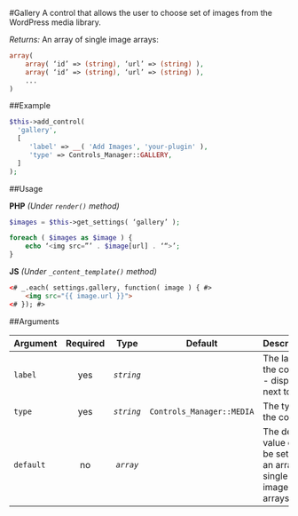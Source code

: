 #Gallery
A control that allows the user to choose set of images from the WordPress media library. 

*Returns:* An array of single image arrays:
```php
array(
    array( ‘id’ => (string), ‘url’ => (string) ),
    array( ‘id’ => (string), ‘url’ => (string) ),
    ...
)
```

##Example

```php
$this->add_control(
  'gallery',
  [
     'label' => __( 'Add Images', 'your-plugin' ),
     'type' => Controls_Manager::GALLERY,
  ]
);
```

##Usage

**PHP** *(Under `render()` method)*
```php
$images = $this->get_settings( ‘gallery’ );

foreach ( $images as $image ) {
    echo ‘<img src=”’ . $image[url] . ‘“>’;
}
```

**JS** *(Under `_content_template()` method)*
```html
<# _.each( settings.gallery, function( image ) { #>
    <img src="{{ image.url }}">
<# }); #>
```

##Arguments

Argument           | Required   | Type         | Default                      | Description
------------       | :--------: | :------:     | :--------------------------: | ---------------------------------------------
`label`            | yes        | *`string`*   |                              | The label of the control - displayed next to it
`type`             | yes        | *`string`*   | `Controls_Manager::MEDIA`    | The type of the control
`default`          | no         | *`array`*    |                              | The default value can be set as an array of single image arrays

